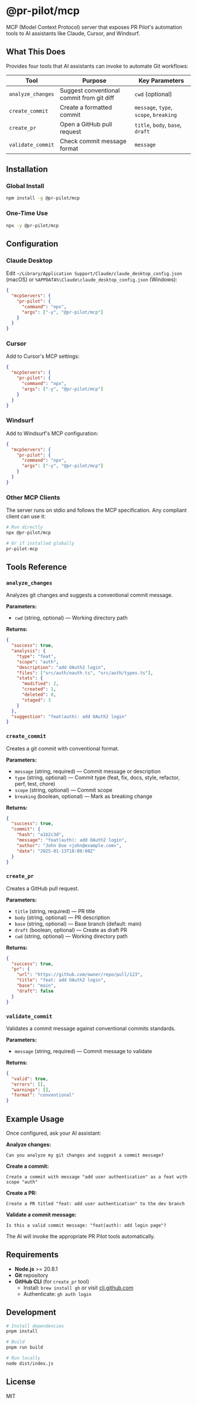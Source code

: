 # @pr-pilot/mcp

MCP (Model Context Protocol) server that exposes PR Pilot's automation tools to AI assistants like Claude, Cursor, and Windsurf.

## What This Does

Provides four tools that AI assistants can invoke to automate Git workflows:

| Tool              | Purpose                                   | Key Parameters                         |
| ----------------- | ----------------------------------------- | -------------------------------------- |
| `analyze_changes` | Suggest conventional commit from git diff | `cwd` (optional)                       |
| `create_commit`   | Create a formatted commit                 | `message`, `type`, `scope`, `breaking` |
| `create_pr`       | Open a GitHub pull request                | `title`, `body`, `base`, `draft`       |
| `validate_commit` | Check commit message format               | `message`                              |

## Installation

### Global Install

```bash
npm install -g @pr-pilot/mcp
```

### One-Time Use

```bash
npx -y @pr-pilot/mcp
```

## Configuration

### Claude Desktop

Edit `~/Library/Application Support/Claude/claude_desktop_config.json` (macOS) or `%APPDATA%\Claude\claude_desktop_config.json` (Windows):

```json
{
  "mcpServers": {
    "pr-pilot": {
      "command": "npx",
      "args": ["-y", "@pr-pilot/mcp"]
    }
  }
}
```

### Cursor

Add to Cursor's MCP settings:

```json
{
  "mcpServers": {
    "pr-pilot": {
      "command": "npx",
      "args": ["-y", "@pr-pilot/mcp"]
    }
  }
}
```

### Windsurf

Add to Windsurf's MCP configuration:

```json
{
  "mcpServers": {
    "pr-pilot": {
      "command": "npx",
      "args": ["-y", "@pr-pilot/mcp"]
    }
  }
}
```

### Other MCP Clients

The server runs on stdio and follows the MCP specification. Any compliant client can use it:

```bash
# Run directly
npx @pr-pilot/mcp

# Or if installed globally
pr-pilot-mcp
```

## Tools Reference

### `analyze_changes`

Analyzes git changes and suggests a conventional commit message.

**Parameters:**

- `cwd` (string, optional) — Working directory path

**Returns:**

```json
{
  "success": true,
  "analysis": {
    "type": "feat",
    "scope": "auth",
    "description": "add OAuth2 login",
    "files": ["src/auth/oauth.ts", "src/auth/types.ts"],
    "stats": {
      "modified": 2,
      "created": 1,
      "deleted": 0,
      "staged": 3
    }
  },
  "suggestion": "feat(auth): add OAuth2 login"
}
```

### `create_commit`

Creates a git commit with conventional format.

**Parameters:**

- `message` (string, required) — Commit message or description
- `type` (string, optional) — Commit type (feat, fix, docs, style, refactor, perf, test, chore)
- `scope` (string, optional) — Commit scope
- `breaking` (boolean, optional) — Mark as breaking change

**Returns:**

```json
{
  "success": true,
  "commit": {
    "hash": "a1b2c3d",
    "message": "feat(auth): add OAuth2 login",
    "author": "John Doe <john@example.com>",
    "date": "2025-01-13T18:00:00Z"
  }
}
```

### `create_pr`

Creates a GitHub pull request.

**Parameters:**

- `title` (string, required) — PR title
- `body` (string, optional) — PR description
- `base` (string, optional) — Base branch (default: main)
- `draft` (boolean, optional) — Create as draft PR
- `cwd` (string, optional) — Working directory path

**Returns:**

```json
{
  "success": true,
  "pr": {
    "url": "https://github.com/owner/repo/pull/123",
    "title": "feat: add OAuth2 login",
    "base": "main",
    "draft": false
  }
}
```

### `validate_commit`

Validates a commit message against conventional commits standards.

**Parameters:**

- `message` (string, required) — Commit message to validate

**Returns:**

```json
{
  "valid": true,
  "errors": [],
  "warnings": [],
  "format": "conventional"
}
```

## Example Usage

Once configured, ask your AI assistant:

**Analyze changes:**

```
Can you analyze my git changes and suggest a commit message?
```

**Create a commit:**

```
Create a commit with message "add user authentication" as a feat with scope "auth"
```

**Create a PR:**

```
Create a PR titled "feat: add user authentication" to the dev branch
```

**Validate a commit message:**

```
Is this a valid commit message: "feat(auth): add login page"?
```

The AI will invoke the appropriate PR Pilot tools automatically.

## Requirements

- **Node.js** >= 20.8.1
- **Git** repository
- **GitHub CLI** (for `create_pr` tool)
  - Install: `brew install gh` or visit [cli.github.com](https://cli.github.com)
  - Authenticate: `gh auth login`

## Development

```bash
# Install dependencies
pnpm install

# Build
pnpm run build

# Run locally
node dist/index.js
```

## License

MIT
